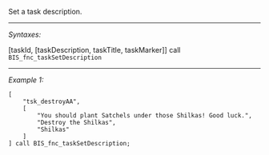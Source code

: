 Set a task description.


---
*Syntaxes:*

[taskId, [taskDescription, taskTitle, taskMarker]] call `BIS_fnc_taskSetDescription`

---
*Example 1:*

```sqf
[
	"tsk_destroyAA",
	[
		"You should plant Satchels under those Shilkas! Good luck.",
		"Destroy the Shilkas",
		"Shilkas"
	]
] call BIS_fnc_taskSetDescription;
```